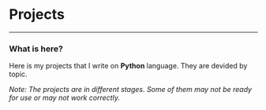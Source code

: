 # **Projects**
---
### What is here?
Here is my projects that I write on **Python** language. They are devided by topic.

*Note: The projects are in different stages. Some of them may not be ready for use or may not work correctly.*
